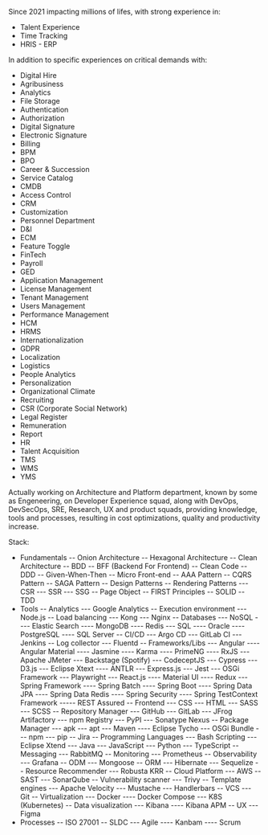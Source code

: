 Since 2021 impacting millions of lifes, with strong experience in:

- Talent Experience
- Time Tracking
- HRIS
- ERP

In addition to specific experiences on critical demands with:

- Digital Hire
- Agribusiness
- Analytics
- File Storage
- Authentication
- Authorization
- Digital Signature
- Electronic Signature
- Billing
- BPM
- BPO
- Career & Succession
- Service Catalog
- CMDB
- Access Control
- CRM
- Customization
- Personnel Department
- D&I
- ECM
- Feature Toggle
- FinTech
- Payroll
- GED
- Application Management
- License Management
- Tenant Management
- Users Management
- Performance Management
- HCM
- HRMS
- Internationalization
- GDPR
- Localization
- Logistics
- People Analytics
- Personalization
- Organizational Climate
- Recruiting
- CSR (Corporate Social Network)
- Legal Register
- Remuneration
- Report
- HR
- Talent Acquisition
- TMS
- WMS
- YMS

Actually working on Architecture and Platform department, known by some as Engeneering, on Developer Experience squad, along with DevOps, DevSecOps, SRE, Research, UX and product squads, providing knowledge, tools and processes, resulting in cost optimizations, quality and productivity increase.

Stack:

- Fundamentals
-- Onion Architecture
-- Hexagonal Architecture
-- Clean Architecture
-- BDD
-- BFF (Backend For Frontend)
-- Clean Code
-- DDD
-- Given-When-Then
-- Micro Front-end
-- AAA Pattern
-- CQRS Pattern
-- SAGA Pattern
-- Design Patterns
-- Rendering Patterns
--- CSR
--- SSR
--- SSG
-- Page Object
-- FIRST Principles
-- SOLID
-- TDD
- Tools
-- Analytics
--- Google Analytics
-- Execution environment
--- Node.js
-- Load balancing
--- Kong
--- Nginx
-- Databases
--- NoSQL
---- Elastic Search
---- MongoDB
---- Redis
--- SQL
---- Oracle
---- PostgreSQL
---- SQL Server
-- CI/CD
--- Argo CD
--- GitLab CI
--- Jenkins
-- Log collector
--- Fluentd
-- Frameworks/Libs
--- Angular
---- Angular Material
---- Jasmine
---- Karma
---- PrimeNG
---- RxJS
--- Apache JMeter
--- Backstage (Spotify)
--- CodeceptJS
--- Cypress
--- D3.js
--- Eclipse Xtext
---- ANTLR
--- Express.js
--- Jest
--- OSGi Framework
--- Playwright
--- React.js
---- Material UI
---- Redux
--- Spring Framework
---- Spring Batch
---- Spring Boot
---- Spring Data JPA
---- Spring Data Redis
---- Spring Security
---- Spring TestContext Framework
----- REST Assured
-- Frontend
--- CSS
--- HTML
--- SASS
--- SCSS
-- Repository Manager
--- GitHub
--- GitLab
--- JFrog Artifactory
--- npm Registry
--- PyPI
--- Sonatype Nexus
-- Package Manager
--- apk
--- apt
--- Maven
---- Eclipse Tycho
--- OSGi Bundle
--- npm
--- pip
-- Jira
-- Programming Languages
--- Bash Scripting
--- Eclipse Xtend
--- Java
--- JavaScript
--- Python
--- TypeScript
-- Messaging
--- RabbitMQ
-- Monitoring
--- Prometheus
-- Observability
--- Grafana
-- ODM
--- Mongoose
-- ORM
--- Hibernate
--- Sequelize
-- Resource Recommender
--- Robusta KRR
-- Cloud Platform
--- AWS
-- SAST
--- SonarQube
-- Vulnerability scanner
--- Trivy
-- Template engines
--- Apache Velocity
--- Mustache
--- Handlerbars
-- VCS
--- Git
-- Virtualization
--- Docker
---- Docker Compose
--- K8S (Kubernetes)
-- Data visualization
--- Kibana
---- Kibana APM
-- UX
--- Figma
- Processes
-- ISO 27001
-- SLDC
--- Agile
---- Kanbam
---- Scrum
